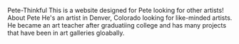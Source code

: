 
Pete-Thinkful
This is a website designed for Pete looking for other artists! About Pete He's an artist in Denver, Colorado looking for like-minded artists. He became an art teacher after graduatiing college and has many projects that have been in art galleries gloabally.
